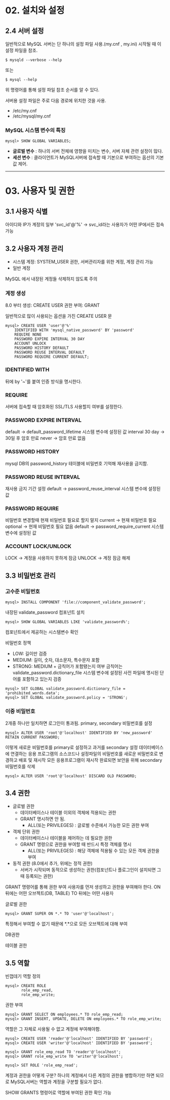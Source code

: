 # 02. 설치와 설정


## 2.4 서버 설정
일반적으로 MySQL 서버는 단 하나의 설정 파일 사용.(my.cnf , my.ini)
시작될 때 이 설정 파일을 참조.
```shell
$ mysqld --verbose --help
```
또는
```shell
$ mysql --help
```
위 명령어를 통해 설정 파일 참조 순서를 알 수 있다.

서버용 설정 파일은 주로 다음 경로에 위치한 것을 사용.
- /etc/my.cnf
- /etc/mysql/my.cnf


### MySQL 시스템 변수의 특징
```mysql
mysql> SHOW GLOBAL VARIABLES;
```

- **글로벌 변수** : 하나의 서버 전체에 영향을 미치는 변수, 서버 자체 관련 설정이 많다. 
- **세션 변수** : 클라이언트가 MySQL서버에 접속할 때 기본으로 부여하는 옵선의 기본값 제어.
---
# 03. 사용자 및 권한
## 3.1 사용자 식별
아이디와 IP가 계정의 일부
'svc_id'@'%' -> svc_id라는 사용자가 어떤 IP에서든 접속 가능

## 3.2 사용자 계정 관리
- 시스템 계정: SYSTEM_USER 권한, 서버관리자를 위한 계정, 계정 관리 가능
- 일반 계정

MySQL 에서 내장된 계정들 삭제하지 않도록 주의

### 계정 생성
8.0 부터 생성: CREATE USER
권한 부여: GRANT

일반적으로 많이 사용되는 옵션을 가진 CREATE USER 문
```mysql
mysql> CREATE USER 'user'@'%' 
    IDENTIFIED WITH 'mysql_native_password' BY 'password'
    REQUIRE NONE
    PASSWORD EXPIRE INTERVAL 30 DAY
    ACCOUNT UNLOCK
    PASSWORD HISTORY DEFAULT
    PASSWORD REUSE INTERVAL DEFAULT
    PASSWORD REQUIRE CURRENT DEFAULT;
```

### IDENTIFIED WITH
뒤에 by '~'를 붙여 인증 방식을 명시한다.
### REQUIRE
서버에 접속할 때 암호화된 SSL/TLS 사용할지 여부를 설정한다.
### PASSWORD EXPIRE INTERVAL
default -> default_password_lifetime 시스템 변수에 설정된 값
interval 30 day -> 30일 후 암호 만료
never -> 암호 만료 없음
### PASSWORD HISTORY
mysql DB의 password_history 테이블에 비밀번호 기억해 재사용을 금지함.
### PASSWORD REUSE INTERVAL
재사용 금지 기간 설정
default -> password_reuse_interval 시스템 변수에 설정된 값
### PASSWORD REQUIRE
비밀번호 변경할때 현재 비밀번호 필요로 할지 말지
current -> 현재 비밀번호 필요
optional -> 현재 비밀번호 필요 없음
default -> password_require_current 시스템 변수에 설정된 값
### ACCOUNT LOCK/UNLOCK
LOCK -> 계정을 사용하지 못하게 잠금
UNLOCK -> 계정 잠금 해제
## 3.3 비밀번호 관리
### 고수준 비밀번호
```mysql
mysql> INSTALL COMPONENT 'file://component_validate_password';
```
내장된 validate_password 컴포넌트 설치
```mysql
mysql> SHOW GLOBAL VARIABLES LIKE 'validate_password%';
```
컴포넌트에서 제공하는 시스템변수 확인

비밀번호 정책
- LOW: 길이만 검증
- MEDIUM: 길이, 숫자, 대소문자, 특수문자 포함
- STRONG: MEDIUM + 금칙어가 포함됐는지 여부
금칙어는 validate_password.dictionary_file 시스템 변수에 설정된 사전 파일에 명시된 단어를 포함하고 있는지 검증
```mysql
mysql> SET GLOBAL validate_password.dictionary_file = 'prohibited_words.data';
mysql> SET GLOBAL validate_password.policy = 'STRONG';
```

### 이중 비밀번호
2개중 하나만 일치하면 로그인이 통과됨.
primary, secondary 비밀번호를 설정
```mysql
mysql> ALTER USER 'root'@'localhost' IDENTIFIED BY 'new_password' RETAIN CURRENT PASSWORD;
```
이렇게 새로운 비밀번호를 primary로 설정하고 과거를 secondary 설정
데이터베이스에 연결하는 응용 프로그램의 소스코드나 설정파일의 비밀번호를 새로운 비밀번호로 변경하고 배포 및 재시작
모든 응용프로그램이 재시작 완료되면 보안을 위해 secondary 비밀번호를 삭제
```mysql
mysql> ALTER USER 'root'@'localhost' DISCARD OLD PASSWORD;
```

## 3.4 권한
- 글로벌 권한
  - 데이터베이스나 테이블 이외의 객체에 적용되는 권한
  - GRANT 명시하면 안 됨.
    - ALL(또는 PRIVILEGES) : 글로벌 수준에서 가능한 모든 권한 부여
- 객체 단위 권한
  - 데이터베이스나 테이블을 제어하는 데 필요한 권한
  - GRANT 명령으로 권한을 부여할 때 반드시 특정 객체를 명시
    - ALL(또는 PRIVILEGES) : 해당 객체에 적용될 수 있는 모든 객체 권한을 부여
- 동적 권한 (8.0에서 추가, 위에는 정적 권한)
  - 서버가 시작되며 동적으로 생성하는 권한(컴포넌트나 플로그인이 설치되면 그때 등록되는 권한)

GRANT 명령어를 통해 권한 부여
사용자를 먼저 생성하고 권한을 부여해야 한다.
ON 뒤에는 어떤 오브젝트(DB, TABLE)
TO 뒤에는 어떤 사용자

글로벌 권한
```mysql
mysql> GRANT SUPER ON *.* TO 'user'@'localhost';
```
특정해서 부여할 수 없기 때문에 *.*으로 모든 오브젝트에 대해 부여

DB권한


테이블 권한


## 3.5 역할
빈껍데기 역할 정의
```mysql
mysql> CREATE ROLE
       role_emp_read,
       role_emp_write;
```
권한 부여
```mysql
mysql> GRANT SELECT ON employees.* TO role_emp_read;
mysql> GRANT INSERT, UPDATE, DELETE ON employees.* TO role_emp_write;
```
역할은 그 자체로 사용될 수 없고 계정에 부여해야함.
```mysql
mysql> CREATE USER 'reader'@'localhost' IDENTIFIED BY 'password';
mysql> CREATE USER 'writer'@'localhost' IDENTIFIED BY 'password';

mysql> GRANT role_emp_read TO 'reader'@'localhost';
mysql> GRANT role_emp_write TO 'writer'@'localhost';

mysql> SET ROLE 'role_emp_read';
```
계정과 권한을 어떻게 구분?
하나의 계정에서 다른 계정의 권한을 병합하기만 하면 되므로 MySQL서버는 역할과 계정을 구분할 필요가 없다.

SHOW GRANTS 명령어로 역할에 부여된 권한 확인 가능

